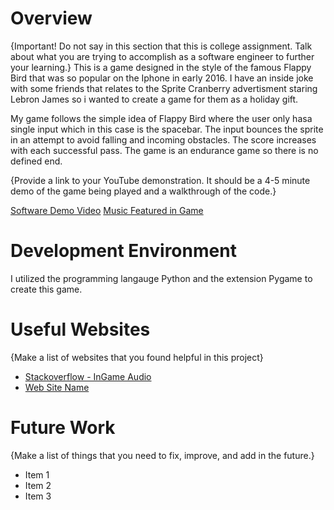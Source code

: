 # Overview

{Important!  Do not say in this section that this is college assignment.  Talk about what you are trying to accomplish as a software engineer to further your learning.}
This is a game designed in the style of the famous Flappy Bird that was so popular on the Iphone in early 2016. I have an inside joke with some friends that relates to the Sprite Cranberry advertisment staring Lebron James so i wanted to create a game for them as a holiday gift.

 My game follows the simple idea of Flappy Bird where the user only hasa single input which in this case is the spacebar. The input bounces the sprite in an attempt to avoid falling and incoming obstacles. The score increases with each successful pass. The game is an endurance game so there is no defined end.

{Provide a link to your YouTube demonstration.  It should be a 4-5 minute demo of the game being played and a walkthrough of the code.}

[Software Demo Video](http://youtube.link.goes.here)
[Music Featured in Game](https://www.youtube.com/watch?v=NJQoXiSD2tg)

# Development Environment

I utilized the programming langauge Python and the extension Pygame to create this game.

# Useful Websites

{Make a list of websites that you found helpful in this project}
* [Stackoverflow - InGame Audio](https://stackoverflow.com/questions/43845800/how-do-i-add-background-music-to-my-python-game)
* [Web Site Name](http://url.link.goes.here)

# Future Work

{Make a list of things that you need to fix, improve, and add in the future.}
* Item 1
* Item 2
* Item 3